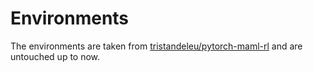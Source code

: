 # Environments
The environments are taken from [tristandeleu/pytorch-maml-rl](https://github.com/tristandeleu/pytorch-maml-rl) and are untouched up to now.
